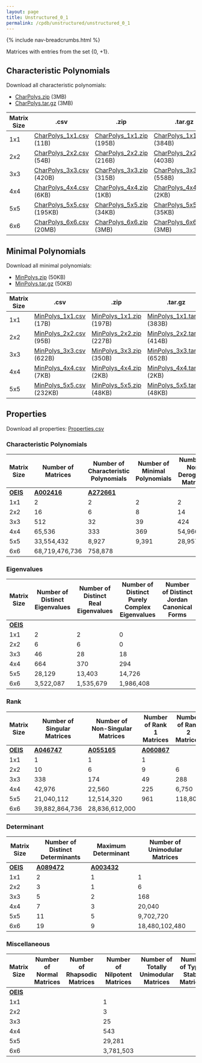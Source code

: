 ```yaml
---
layout: page
title: Unstructured_0_1
permalink: /cpdb/unstructured/unstructured_0_1
---
```


{% include nav-breadcrumbs.html %}

Matrices with entries from the set {0, +1}.

## Characteristic Polynomials

Download all characteristic polynomials:
- <a href="http://cpdb.bohemianmatrices.com/Unstructured/Unstructured_0_1/Data/CharPolys.zip">CharPolys.zip</a> (3MB)
- <a href="http://cpdb.bohemianmatrices.com/Unstructured/Unstructured_0_1/Data/CharPolys.tar.gz">CharPolys.tar.gz</a> (3MB)

| Matrix Size | .csv | .zip | .tar.gz |
| --- | --- | --- | --- |
| 1x1 | <a href="http://cpdb.bohemianmatrices.com/Unstructured/Unstructured_0_1/Data/CharPolys_1x1.csv">CharPolys_1x1.csv</a> (11B)| <a href="http://cpdb.bohemianmatrices.com/Unstructured/Unstructured_0_1/Data/CharPolys_1x1.zip">CharPolys_1x1.zip</a> (195B)| <a href="http://cpdb.bohemianmatrices.com/Unstructured/Unstructured_0_1/Data/CharPolys_1x1.tar.gz">CharPolys_1x1.tar.gz</a> (384B) |
| 2x2 | <a href="http://cpdb.bohemianmatrices.com/Unstructured/Unstructured_0_1/Data/CharPolys_2x2.csv">CharPolys_2x2.csv</a> (54B)| <a href="http://cpdb.bohemianmatrices.com/Unstructured/Unstructured_0_1/Data/CharPolys_2x2.zip">CharPolys_2x2.zip</a> (216B)| <a href="http://cpdb.bohemianmatrices.com/Unstructured/Unstructured_0_1/Data/CharPolys_2x2.tar.gz">CharPolys_2x2.tar.gz</a> (403B) |
| 3x3 | <a href="http://cpdb.bohemianmatrices.com/Unstructured/Unstructured_0_1/Data/CharPolys_3x3.csv">CharPolys_3x3.csv</a> (420B)| <a href="http://cpdb.bohemianmatrices.com/Unstructured/Unstructured_0_1/Data/CharPolys_3x3.zip">CharPolys_3x3.zip</a> (315B)| <a href="http://cpdb.bohemianmatrices.com/Unstructured/Unstructured_0_1/Data/CharPolys_3x3.tar.gz">CharPolys_3x3.tar.gz</a> (558B) |
| 4x4 | <a href="http://cpdb.bohemianmatrices.com/Unstructured/Unstructured_0_1/Data/CharPolys_4x4.csv">CharPolys_4x4.csv</a> (6KB)| <a href="http://cpdb.bohemianmatrices.com/Unstructured/Unstructured_0_1/Data/CharPolys_4x4.zip">CharPolys_4x4.zip</a> (1KB)| <a href="http://cpdb.bohemianmatrices.com/Unstructured/Unstructured_0_1/Data/CharPolys_4x4.tar.gz">CharPolys_4x4.tar.gz</a> (2KB) |
| 5x5 | <a href="http://cpdb.bohemianmatrices.com/Unstructured/Unstructured_0_1/Data/CharPolys_5x5.csv">CharPolys_5x5.csv</a> (195KB)| <a href="http://cpdb.bohemianmatrices.com/Unstructured/Unstructured_0_1/Data/CharPolys_5x5.zip">CharPolys_5x5.zip</a> (34KB)| <a href="http://cpdb.bohemianmatrices.com/Unstructured/Unstructured_0_1/Data/CharPolys_5x5.tar.gz">CharPolys_5x5.tar.gz</a> (35KB) |
| 6x6 | <a href="http://cpdb.bohemianmatrices.com/Unstructured/Unstructured_0_1/Data/CharPolys_6x6.csv">CharPolys_6x6.csv</a> (20MB)| <a href="http://cpdb.bohemianmatrices.com/Unstructured/Unstructured_0_1/Data/CharPolys_6x6.zip">CharPolys_6x6.zip</a> (3MB)| <a href="http://cpdb.bohemianmatrices.com/Unstructured/Unstructured_0_1/Data/CharPolys_6x6.tar.gz">CharPolys_6x6.tar.gz</a> (3MB) |

## Minimal Polynomials

Download all minimal polynomials:
- <a href="http://cpdb.bohemianmatrices.com/Unstructured/Unstructured_0_1/Data/MinPolys.zip">MinPolys.zip</a> (50KB)
- <a href="http://cpdb.bohemianmatrices.com/Unstructured/Unstructured_0_1/Data/MinPolys.tar.gz">MinPolys.tar.gz</a> (50KB)

| Matrix Size | .csv | .zip | .tar.gz |
| --- | --- | --- | --- |
| 1x1 | <a href="http://cpdb.bohemianmatrices.com/Unstructured/Unstructured_0_1/Data/MinPolys_1x1.csv">MinPolys_1x1.csv</a> (17B)| <a href="http://cpdb.bohemianmatrices.com/Unstructured/Unstructured_0_1/Data/MinPolys_1x1.zip">MinPolys_1x1.zip</a> (197B)| <a href="http://cpdb.bohemianmatrices.com/Unstructured/Unstructured_0_1/Data/MinPolys_1x1.tar.gz">MinPolys_1x1.tar.gz</a> (383B) |
| 2x2 | <a href="http://cpdb.bohemianmatrices.com/Unstructured/Unstructured_0_1/Data/MinPolys_2x2.csv">MinPolys_2x2.csv</a> (95B)| <a href="http://cpdb.bohemianmatrices.com/Unstructured/Unstructured_0_1/Data/MinPolys_2x2.zip">MinPolys_2x2.zip</a> (227B)| <a href="http://cpdb.bohemianmatrices.com/Unstructured/Unstructured_0_1/Data/MinPolys_2x2.tar.gz">MinPolys_2x2.tar.gz</a> (414B) |
| 3x3 | <a href="http://cpdb.bohemianmatrices.com/Unstructured/Unstructured_0_1/Data/MinPolys_3x3.csv">MinPolys_3x3.csv</a> (622B)| <a href="http://cpdb.bohemianmatrices.com/Unstructured/Unstructured_0_1/Data/MinPolys_3x3.zip">MinPolys_3x3.zip</a> (350B)| <a href="http://cpdb.bohemianmatrices.com/Unstructured/Unstructured_0_1/Data/MinPolys_3x3.tar.gz">MinPolys_3x3.tar.gz</a> (652B) |
| 4x4 | <a href="http://cpdb.bohemianmatrices.com/Unstructured/Unstructured_0_1/Data/MinPolys_4x4.csv">MinPolys_4x4.csv</a> (7KB)| <a href="http://cpdb.bohemianmatrices.com/Unstructured/Unstructured_0_1/Data/MinPolys_4x4.zip">MinPolys_4x4.zip</a> (2KB)| <a href="http://cpdb.bohemianmatrices.com/Unstructured/Unstructured_0_1/Data/MinPolys_4x4.tar.gz">MinPolys_4x4.tar.gz</a> (2KB) |
| 5x5 | <a href="http://cpdb.bohemianmatrices.com/Unstructured/Unstructured_0_1/Data/MinPolys_5x5.csv">MinPolys_5x5.csv</a> (232KB)| <a href="http://cpdb.bohemianmatrices.com/Unstructured/Unstructured_0_1/Data/MinPolys_5x5.zip">MinPolys_5x5.zip</a> (48KB)| <a href="http://cpdb.bohemianmatrices.com/Unstructured/Unstructured_0_1/Data/MinPolys_5x5.tar.gz">MinPolys_5x5.tar.gz</a> (48KB) |



## Properties

Download all properties: <a href="http://cpdb.bohemianmatrices.com/Unstructured/Unstructured_0_1/Properties.csv">Properties.csv</a>

### Characteristic Polynomials

| Matrix Size | Number of Matrices | Number of Characteristic Polynomials | Number of Minimal Polynomials | Number of Non-Derogatory Matrices | Maximum Characteristic Height |
| --- | --- | --- | --- | --- | --- |
| [__OEIS__](https://oeis.org/) | [__A002416__](https://oeis.org/A002416) | [__A272661__](https://oeis.org/A272661) | | | |
| 1x1 | 2 | 2 | 2 | 2 | 1 |
| 2x2 | 16 | 6 | 8 | 14 | 2 |
| 3x3 | 512 | 32 | 39 | 424 | 3 |
| 4x4 | 65,536 | 333 | 369 | 54,966 | 8 |
| 5x5 | 33,554,432 | 8,927 | 9,391 | 28,957,764 | 20 |
| 6x6 | 68,719,476,736 | 758,878 | | | 45 |

### Eigenvalues

| Matrix Size | Number of Distinct Eigenvalues | Number of Distinct Real Eigenvalues | Number of Distinct Purely Complex Eigenvalues | Number of Distinct Jordan Canonical Forms |
| --- | --- | --- | --- | --- |
| [__OEIS__](https://oeis.org/) | | | | |
| 1x1 | 2 | 2 | 0 | |
| 2x2 | 6 | 6 | 0 | |
| 3x3 | 46 | 28 | 18 | |
| 4x4 | 664 | 370 | 294 | |
| 5x5 | 28,129 | 13,403 | 14,726 | |
| 6x6 | 3,522,087 | 1,535,679 | 1,986,408 | |

### Rank

| Matrix Size | Number of Singular Matrices | Number of Non-Singular Matrices | Number of Rank 1 Matrices | Number of Rank 2 Matrices | Number of Rank 3 Matrices | Number of Rank 4 Matrices | Number of Rank 5 Matrices | Number of Rank 6 Matrices |
| --- | --- | --- | --- | --- | --- | --- | --- | --- |
| [__OEIS__](https://oeis.org/) | [__A046747__](https://oeis.org/A046747) | [__A055165__](https://oeis.org/A055165) | [__A060867__](https://oeis.org/A060867) | | | | | |
| 1x1 | 1 | 1 | 1 | | | | | |
| 2x2 | 10 | 6 | 9 | 6 | | | | |
| 3x3 | 338 | 174 | 49 | 288 | 174 | | | |
| 4x4 | 42,976 | 22,560 | 225 | 6,750 | 36,000 | 22,560 | | |
| 5x5 | 21,040,112 | 12,514,320 | 961 | 118,800 | 3,159,750 | 17,760,600 | 12,514,320 | |
| 6x6 | 39,882,864,736 | 28,836,612,000 | | | | | | |

### Determinant

| Matrix Size | Number of Distinct Determinants | Maximum Determinant | Number of Unimodular Matrices |
| --- | --- | --- | --- |
| [__OEIS__](https://oeis.org/) | [__A089472__](https://oeis.org/A089472) | [__A003432__](https://oeis.org/A003432) | |
| 1x1 | 2 | 1 | 1 |
| 2x2 | 3 | 1 | 6 |
| 3x3 | 5 | 2 | 168 |
| 4x4 | 7 | 3 | 20,040 |
| 5x5 | 11 | 5 | 9,702,720 |
| 6x6 | 19 | 9 | 18,480,102,480 |

### Miscellaneous

| Matrix Size | Number of Normal Matrices | Number of Rhapsodic Matrices | Number of Nilpotent Matrices | Number of Totally Unimodular Matrices | Number of Type I Stable Matrices | Number of Type II Stable Matrices |
| --- | --- | --- | --- | --- | --- | --- |
| [__OEIS__](https://oeis.org/) | | | | | | |
| 1x1 | | | 1 | | | |
| 2x2 | | | 3 | | | |
| 3x3 | | | 25 | | | |
| 4x4 | | | 543 | | | |
| 5x5 | | | 29,281 | | | |
| 6x6 | | | 3,781,503 | | | |

